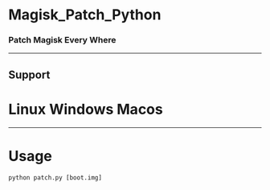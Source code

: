 # Magisk_Patch_Python
### Patch Magisk Every Where
****
## Support
# Linux Windows Macos #
****
# Usage
``` shell
python patch.py [boot.img]
```


